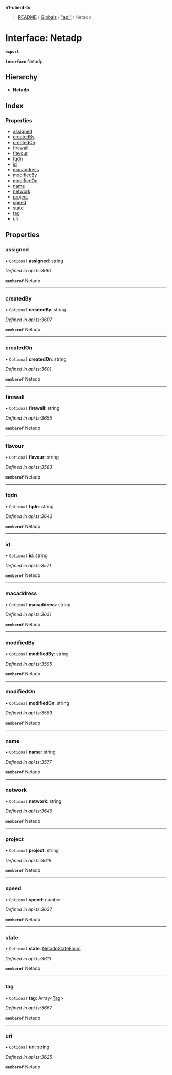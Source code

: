 **h1-client-ts**

> [README](../README.md) / [Globals](../globals.md) / ["api"](../modules/_api_.md) / Netadp

# Interface: Netadp

**`export`** 

**`interface`** Netadp

## Hierarchy

* **Netadp**

## Index

### Properties

* [assigned](_api_.netadp.md#assigned)
* [createdBy](_api_.netadp.md#createdby)
* [createdOn](_api_.netadp.md#createdon)
* [firewall](_api_.netadp.md#firewall)
* [flavour](_api_.netadp.md#flavour)
* [fqdn](_api_.netadp.md#fqdn)
* [id](_api_.netadp.md#id)
* [macaddress](_api_.netadp.md#macaddress)
* [modifiedBy](_api_.netadp.md#modifiedby)
* [modifiedOn](_api_.netadp.md#modifiedon)
* [name](_api_.netadp.md#name)
* [network](_api_.netadp.md#network)
* [project](_api_.netadp.md#project)
* [speed](_api_.netadp.md#speed)
* [state](_api_.netadp.md#state)
* [tag](_api_.netadp.md#tag)
* [uri](_api_.netadp.md#uri)

## Properties

### assigned

• `Optional` **assigned**: string

*Defined in api.ts:3661*

**`memberof`** Netadp

___

### createdBy

• `Optional` **createdBy**: string

*Defined in api.ts:3607*

**`memberof`** Netadp

___

### createdOn

• `Optional` **createdOn**: string

*Defined in api.ts:3601*

**`memberof`** Netadp

___

### firewall

• `Optional` **firewall**: string

*Defined in api.ts:3655*

**`memberof`** Netadp

___

### flavour

• `Optional` **flavour**: string

*Defined in api.ts:3583*

**`memberof`** Netadp

___

### fqdn

• `Optional` **fqdn**: string

*Defined in api.ts:3643*

**`memberof`** Netadp

___

### id

• `Optional` **id**: string

*Defined in api.ts:3571*

**`memberof`** Netadp

___

### macaddress

• `Optional` **macaddress**: string

*Defined in api.ts:3631*

**`memberof`** Netadp

___

### modifiedBy

• `Optional` **modifiedBy**: string

*Defined in api.ts:3595*

**`memberof`** Netadp

___

### modifiedOn

• `Optional` **modifiedOn**: string

*Defined in api.ts:3589*

**`memberof`** Netadp

___

### name

• `Optional` **name**: string

*Defined in api.ts:3577*

**`memberof`** Netadp

___

### network

• `Optional` **network**: string

*Defined in api.ts:3649*

**`memberof`** Netadp

___

### project

• `Optional` **project**: string

*Defined in api.ts:3619*

**`memberof`** Netadp

___

### speed

• `Optional` **speed**: number

*Defined in api.ts:3637*

**`memberof`** Netadp

___

### state

• `Optional` **state**: [NetadpStateEnum](../enums/_api_.netadpstateenum.md)

*Defined in api.ts:3613*

**`memberof`** Netadp

___

### tag

• `Optional` **tag**: Array\<[Tag](_api_.tag.md)>

*Defined in api.ts:3667*

**`memberof`** Netadp

___

### uri

• `Optional` **uri**: string

*Defined in api.ts:3625*

**`memberof`** Netadp
